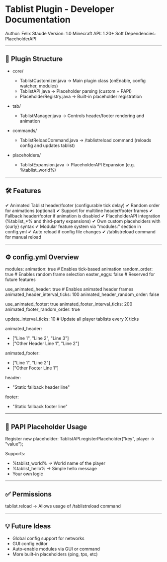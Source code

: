 Tablist Plugin - Developer Documentation
========================================

Author: Felix Staude
Version: 1.0
Minecraft API: 1.20+
Soft Dependencies: PlaceholderAPI

----------------------------------------
📁 Plugin Structure
----------------------------------------

- core/
  - TablistCustomizer.java     → Main plugin class (onEnable, config watcher, modules)
  - TablistAPI.java            → Placeholder parsing (custom + PAPI)
  - PlaceholderRegistry.java   → Built-in placeholder registration

- tab/
  - TablistManager.java        → Controls header/footer rendering and animation

- commands/
  - TablistReloadCommand.java  → /tablistreload command (reloads config and updates tablist)

- placeholders/
  - TablistExpansion.java      → PlaceholderAPI Expansion (e.g. %tablist_world%)

----------------------------------------
🛠 Features
----------------------------------------

✔ Animated Tablist header/footer (configurable tick delay)
✔ Random order for animations (optional)
✔ Support for multiline header/footer frames
✔ Fallback header/footer if animation is disabled
✔ PlaceholderAPI integration (%tablist_*% and third-party expansions)
✔ Own custom placeholders with {curly} syntax
✔ Modular feature system via "modules:" section in config.yml
✔ Auto reload if config file changes
✔ /tablistreload command for manual reload

----------------------------------------
⚙ config.yml Overview
----------------------------------------

modules:
  animation: true             # Enables tick-based animation
  random_order: true          # Enables random frame selection
  easter_eggs: false          # Reserved for future features

use_animated_header: true     # Enables animated header frames
animated_header_interval_ticks: 100
animated_header_random_order: false

use_animated_footer: true
animated_footer_interval_ticks: 200
animated_footer_random_order: true

update_interval_ticks: 10     # Update all player tablists every X ticks

animated_header:
  - ["Line 1", "Line 2", "Line 3"]
  - ["Other Header Line 1", "Line 2"]

animated_footer:
  - ["Line 1", "Line 2"]
  - ["Other Footer Line 1"]

header:
  - "Static fallback header line"

footer:
  - "Static fallback footer line"

----------------------------------------
🔌 PAPI Placeholder Usage
----------------------------------------

Register new placeholder:
  TablistAPI.registerPlaceholder("key", player -> "value");

Supports:
  - %tablist_world% → World name of the player
  - %tablist_hello% → Simple hello message
  - Your own logic

----------------------------------------
✅ Permissions
----------------------------------------

tablist.reload → Allows usage of /tablistreload command

----------------------------------------
💡 Future Ideas
----------------------------------------

- Global config support for networks
- GUI config editor
- Auto-enable modules via GUI or command
- More built-in placeholders (ping, tps, etc)